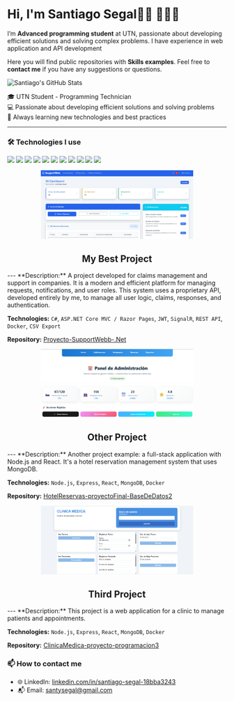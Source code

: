 <h1>Hi, I'm Santiago Segal👋🏽 👨🏽‍💻</h1>
<p>I’m <strong>Advanced programming student</strong> at UTN, passionate about developing efficient solutions and solving complex problems. I have experience in web application and API development</p>

<p>Here you will find public repositories with <strong>Skills examples</strong>. Feel free to <strong>contact me</strong> if you have any suggestions or questions.</p>



<img alt="Santiago's GitHub Stats" src="https://github-readme-stats.vercel.app/api?username=Santucho12&amp;show_icons=true&amp;include_all_commits=true&amp;count_private=true&amp;bg_color=ffffff&amp;title_color=3399ff&amp;text_color=242424ff&amp;icon_color=3455ccff&amp;ring_color=3399ff">


<p>
🎓 UTN Student - Programming Technician<br>
💻 Passionate about developing efficient solutions and solving problems<br>
🚀 Always learning new technologies and best practices
</p>

---

### 🛠️ Technologies I use
<p align="left">
  <img src="https://img.shields.io/badge/-C%23-239120?style=flat&logo=c-sharp&logoColor=white" />
  <img src="https://img.shields.io/badge/-.NET-512BD4?style=flat&logo=dotnet&logoColor=white" />
  <img src="https://img.shields.io/badge/-ASP.NET-512BD4?style=flat&logo=dotnet&logoColor=white" />
  <img src="https://img.shields.io/badge/-ADO.NET-512BD4?style=flat&logo=dotnet&logoColor=white" />
  <img src="https://img.shields.io/badge/-Entity%20Framework-6DB33F?style=flat&logo=.net&logoColor=white" />
  <img src="https://img.shields.io/badge/-SQL-4479A1?style=flat&logo=postgresql&logoColor=white" />
  <img src="https://img.shields.io/badge/-MongoDB-47A248?style=flat&logo=mongodb&logoColor=white" />
  <img src="https://img.shields.io/badge/-Python-3776AB?style=flat&logo=python&logoColor=white" />
  <img src="https://img.shields.io/badge/-xUnit-02569B?style=flat&logo=xunit&logoColor=white" />
  <img src="https://img.shields.io/badge/-Docker-2496ED?style=flat&logo=docker&logoColor=white" />
  <img src="https://img.shields.io/badge/-JWT-000000?style=flat&logo=jsonwebtokens&logoColor=white" />
</p>


<div align="center">
  <img src="images/Captura%20de%20pantalla%202025-08-26%20021233.png" width="350" />
  <h2>My Best Project</h2>
</div>
---
**Description:** A project developed for claims management and support in companies. It is a modern and efficient platform for managing requests, notifications, and user roles. This system uses a proprietary API, developed entirely by me, to manage all user logic, claims, responses, and authentication.

**Technologies:** `C#`, `ASP.NET Core MVC / Razor Pages`, `JWT`, `SignalR`, `REST API`, `Docker`, `CSV Export`

**Repository:** [Proyecto-SupportWebb-.Net](https://github.com/Santucho12/Proyecto-SupportWebb-.Net.git)


<div align="center">
  <img src="images/Captura%20de%20pantalla%202025-08-26%20021812.png" width="350" />
  <h2>Other Project</h2>
</div>
---
**Description:** Another project example: a full-stack application with Node.js and React. It's a hotel reservation management system that uses MongoDB.

**Technologies:** `Node.js`, `Express`, `React`, `MongoDB`, `Docker`

**Repository:** [HotelReservas-proyectoFinal-BaseDeDatos2](https://github.com/Santucho12/HotelReservas-proyectoFinal-BaseDeDatos2.git)

<div align="center">
  <img src="images/Captura%20de%20pantalla%202025-08-26%20021942.png" width="350" />
  <h2>Third Project</h2>
</div>
---
**Description:** This project is a web application for a clinic to manage patients and appointments.

**Technologies:** `Node.js`, `Express`, `React`, `MongoDB`, `Docker`

**Repository:** [ClinicaMedica-proyecto-programacion3](https://github.com/Santucho12/ClinicaMedica-proyecto-programacion3.git)


### 📫 How to contact me
- 🌐 LinkedIn: [linkedin.com/in/santiago-segal-18bba3243](https://linkedin.com/in/santiago-segal-18bba3243)
- 📬 Email: santysegal@gmail.com
